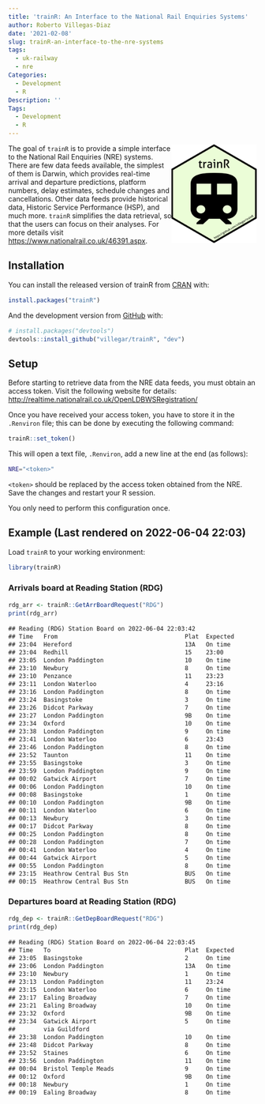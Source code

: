 ```yaml
---
title: 'trainR: An Interface to the National Rail Enquiries Systems'
author: Roberto Villegas-Diaz
date: '2021-02-08'
slug: trainR-an-interface-to-the-nre-systems
tags:
  - uk-railway
  - nre
Categories:
  - Development
  - R
Description: ''
Tags:
  - Development
  - R
---
```


<img src="https://raw.githubusercontent.com/villegar/trainR/main/inst/images/logo.png" alt="logo" align="right" height=200px/>

The goal of `trainR` is to provide a simple interface to the 
National Rail Enquiries (NRE) systems. There are few data feeds 
available, the simplest of them is Darwin, which provides real-time 
arrival and departure predictions, platform numbers, delay estimates, 
schedule changes and cancellations. Other data feeds provide historical 
data, Historic Service Performance (HSP), and much more. `trainR` 
simplifies the data retrieval, so that the users can focus on their 
analyses. For more details visit 
https://www.nationalrail.co.uk/46391.aspx.

## Installation

You can install the released version of trainR from [CRAN](https://CRAN.R-project.org) with:

``` r
install.packages("trainR")
```

And the development version from [GitHub](https://github.com/) with:

``` r
# install.packages("devtools")
devtools::install_github("villegar/trainR", "dev")
```

## Setup
Before starting to retrieve data from the NRE data feeds, you must obtain an access token. 
Visit the following website for details: http://realtime.nationalrail.co.uk/OpenLDBWSRegistration/

Once you have received your access token, you have to store it in the `.Renviron` file; this can be 
done by executing the following command:


```r
trainR::set_token()
```

This will open a text file, `.Renviron`, add a new line at the end (as follows):

```bash
NRE="<token>"
```

`<token>` should be replaced by the access token obtained from the NRE. Save the changes and restart 
your R session.

You only need to perform this configuration once.

## Example (Last rendered on 2022-06-04 22:03)

Load `trainR` to your working environment:

```r
library(trainR)
```

### Arrivals board at Reading Station (RDG)


```r
rdg_arr <- trainR::GetArrBoardRequest("RDG")
print(rdg_arr)
```

```
## Reading (RDG) Station Board on 2022-06-04 22:03:42
## Time   From                                    Plat  Expected
## 23:04  Hereford                                13A   On time
## 23:04  Redhill                                 15    23:00
## 23:05  London Paddington                       10    On time
## 23:10  Newbury                                 8     On time
## 23:10  Penzance                                11    23:23
## 23:11  London Waterloo                         4     23:16
## 23:16  London Paddington                       8     On time
## 23:24  Basingstoke                             3     On time
## 23:26  Didcot Parkway                          7     On time
## 23:27  London Paddington                       9B    On time
## 23:34  Oxford                                  10    On time
## 23:38  London Paddington                       9     On time
## 23:41  London Waterloo                         6     23:43
## 23:46  London Paddington                       8     On time
## 23:52  Taunton                                 11    On time
## 23:55  Basingstoke                             3     On time
## 23:59  London Paddington                       9     On time
## 00:02  Gatwick Airport                         7     On time
## 00:06  London Paddington                       10    On time
## 00:08  Basingstoke                             1     On time
## 00:10  London Paddington                       9B    On time
## 00:11  London Waterloo                         6     On time
## 00:13  Newbury                                 3     On time
## 00:17  Didcot Parkway                          8     On time
## 00:25  London Paddington                       8     On time
## 00:28  London Paddington                       7     On time
## 00:41  London Waterloo                         4     On time
## 00:44  Gatwick Airport                         5     On time
## 00:55  London Paddington                       8     On time
## 23:15  Heathrow Central Bus Stn                BUS   On time
## 00:15  Heathrow Central Bus Stn                BUS   On time
```

### Departures board at Reading Station (RDG)


```r
rdg_dep <- trainR::GetDepBoardRequest("RDG")
print(rdg_dep)
```

```
## Reading (RDG) Station Board on 2022-06-04 22:03:45
## Time   To                                      Plat  Expected
## 23:05  Basingstoke                             2     On time
## 23:06  London Paddington                       13A   On time
## 23:10  Newbury                                 1     On time
## 23:13  London Paddington                       11    23:24
## 23:15  London Waterloo                         6     On time
## 23:17  Ealing Broadway                         7     On time
## 23:21  Ealing Broadway                         10    On time
## 23:32  Oxford                                  9B    On time
## 23:34  Gatwick Airport                         5     On time
##        via Guildford                           
## 23:38  London Paddington                       10    On time
## 23:48  Didcot Parkway                          8     On time
## 23:52  Staines                                 6     On time
## 23:56  London Paddington                       11    On time
## 00:04  Bristol Temple Meads                    9     On time
## 00:12  Oxford                                  9B    On time
## 00:18  Newbury                                 1     On time
## 00:19  Ealing Broadway                         8     On time
```
